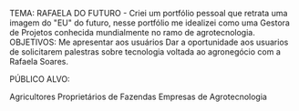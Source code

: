 TEMA: RAFAELA DO FUTURO - Criei um portfólio pessoal que retrata uma imagem do "EU" do futuro, nesse portfólio me idealizei como uma Gestora de Projetos conhecida mundialmente no ramo de agrotecnologia.
OBJETIVOS:
Me apresentar aos usuários
Dar a oportunidade aos usuarios de solicitarem palestras sobre tecnologia voltada ao agronegócio com a Rafaela Soares. 

PÚBLICO ALVO:

Agricultores
Proprietários de Fazendas
Empresas de Agrotecnologia
